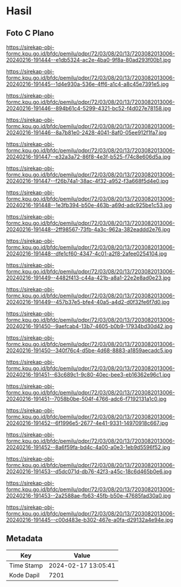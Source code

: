 # Hasil

## Foto C Plano

https://sirekap-obj-formc.kpu.go.id/bfdc/pemilu/pdpr/72/03/08/20/13/7203082013006-20240216-191444--e1db5324-ac2e-4ba0-9f8a-80ad293f00b1.jpg

https://sirekap-obj-formc.kpu.go.id/bfdc/pemilu/pdpr/72/03/08/20/13/7203082013006-20240216-191445--1d4e930a-536e-4ff6-a1c4-a8c45e7391e5.jpg

https://sirekap-obj-formc.kpu.go.id/bfdc/pemilu/pdpr/72/03/08/20/13/7203082013006-20240216-191446--894b61c4-5299-4321-bc52-f4d027e78158.jpg

https://sirekap-obj-formc.kpu.go.id/bfdc/pemilu/pdpr/72/03/08/20/13/7203082013006-20240216-191446--8a7b81e0-2428-4041-8af0-05ee912f1fa7.jpg

https://sirekap-obj-formc.kpu.go.id/bfdc/pemilu/pdpr/72/03/08/20/13/7203082013006-20240216-191447--e32a3a72-86f8-4e3f-b525-f74c8e606d5a.jpg

https://sirekap-obj-formc.kpu.go.id/bfdc/pemilu/pdpr/72/03/08/20/13/7203082013006-20240216-191447--f26b74a1-38ac-4f32-a952-f3a668f5d4e0.jpg

https://sirekap-obj-formc.kpu.go.id/bfdc/pemilu/pdpr/72/03/08/20/13/7203082013006-20240216-191448--1e3fb394-b50e-463b-a69d-adc925be1c53.jpg

https://sirekap-obj-formc.kpu.go.id/bfdc/pemilu/pdpr/72/03/08/20/13/7203082013006-20240216-191448--2ff98567-73fb-4a3c-962a-382eaddd2e76.jpg

https://sirekap-obj-formc.kpu.go.id/bfdc/pemilu/pdpr/72/03/08/20/13/7203082013006-20240216-191448--dfe1cf60-4347-4c01-a2f8-2afee0254104.jpg

https://sirekap-obj-formc.kpu.go.id/bfdc/pemilu/pdpr/72/03/08/20/13/7203082013006-20240216-191449--4482f413-c44a-421b-a8a1-22e2e8ad0e23.jpg

https://sirekap-obj-formc.kpu.go.id/bfdc/pemilu/pdpr/72/03/08/20/13/7203082013006-20240216-191449--457b37e5-bfe4-40a5-a4d2-d0f32fe6f7d0.jpg

https://sirekap-obj-formc.kpu.go.id/bfdc/pemilu/pdpr/72/03/08/20/13/7203082013006-20240216-191450--9aefcab4-13b7-4605-b0b9-17934bd30d42.jpg

https://sirekap-obj-formc.kpu.go.id/bfdc/pemilu/pdpr/72/03/08/20/13/7203082013006-20240216-191450--340f76c4-d5be-4d68-8883-a1859aecadc5.jpg

https://sirekap-obj-formc.kpu.go.id/bfdc/pemilu/pdpr/72/03/08/20/13/7203082013006-20240216-191451--63c689c1-9c80-40ec-bee3-eb16362e96c1.jpg

https://sirekap-obj-formc.kpu.go.id/bfdc/pemilu/pdpr/72/03/08/20/13/7203082013006-20240216-191451--7058b0be-504f-4766-adc6-f7192131a1c0.jpg

https://sirekap-obj-formc.kpu.go.id/bfdc/pemilu/pdpr/72/03/08/20/13/7203082013006-20240216-191452--6f1996e5-2677-4e41-9331-14970918c667.jpg

https://sirekap-obj-formc.kpu.go.id/bfdc/pemilu/pdpr/72/03/08/20/13/7203082013006-20240216-191452--8a6f59fa-bd4c-4a00-a0e3-1eb9d5596f52.jpg

https://sirekap-obj-formc.kpu.go.id/bfdc/pemilu/pdpr/72/03/08/20/13/7203082013006-20240216-191453--d5dc071d-db76-42f3-a45c-18c6d465b0e6.jpg

https://sirekap-obj-formc.kpu.go.id/bfdc/pemilu/pdpr/72/03/08/20/13/7203082013006-20240216-191453--2a2588ae-fb63-45fb-b50e-47685fad30a0.jpg

https://sirekap-obj-formc.kpu.go.id/bfdc/pemilu/pdpr/72/03/08/20/13/7203082013006-20240216-191445--c00d483e-b302-467e-a0fa-d29132a4e94e.jpg


## Metadata

| Key        | Value               |
| ---------- | ------------------- |
| Time Stamp | 2024-02-17 13:05:41 |
| Kode Dapil | 7201                |



